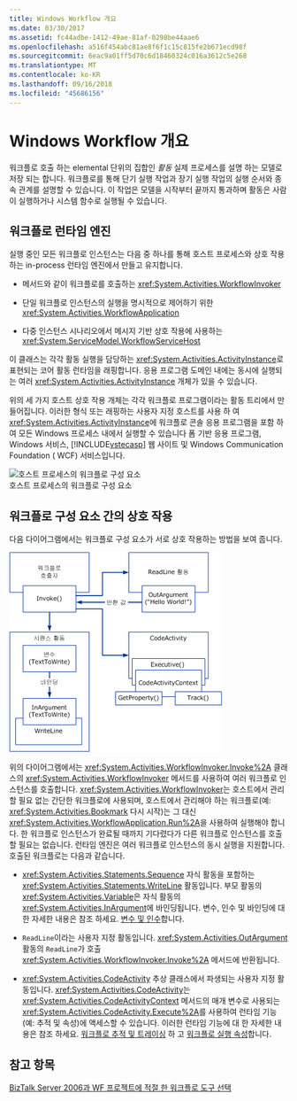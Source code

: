 ```yaml
---
title: Windows Workflow 개요
ms.date: 03/30/2017
ms.assetid: fc44adbe-1412-49ae-81af-0298be44aae6
ms.openlocfilehash: a516f454abc81ae8f6f1c15c815fe2b671ecd98f
ms.sourcegitcommit: 6eac9a01ff5d70c6d18460324c016a3612c5e268
ms.translationtype: MT
ms.contentlocale: ko-KR
ms.lasthandoff: 09/16/2018
ms.locfileid: "45686156"
---
```

# <a name="windows-workflow-overview"></a>Windows Workflow 개요
워크플로 호출 하는 elemental 단위의 집합인 *활동* 실제 프로세스를 설명 하는 모델로 저장 되는 합니다. 워크플로를 통해 단기 실행 작업과 장기 실행 작업의 실행 순서와 종속 관계를 설명할 수 있습니다. 이 작업은 모델을 시작부터 끝까지 통과하며 활동은 사람이 실행하거나 시스템 함수로 실행될 수 있습니다.  
  
## <a name="workflow-run-time-engine"></a>워크플로 런타임 엔진  
 실행 중인 모든 워크플로 인스턴스는 다음 중 하나를 통해 호스트 프로세스와 상호 작용하는 in-process 런타임 엔진에서 만들고 유지합니다.  
  
-   메서드와 같이 워크플로를 호출하는 <xref:System.Activities.WorkflowInvoker>  
  
-   단일 워크플로 인스턴스의 실행을 명시적으로 제어하기 위한 <xref:System.Activities.WorkflowApplication>  
  
-   다중 인스턴스 시나리오에서 메시지 기반 상호 작용에 사용하는 <xref:System.ServiceModel.WorkflowServiceHost>  
  
 이 클래스는 각각 활동 실행을 담당하는 <xref:System.Activities.ActivityInstance>로 표현되는 코어 활동 런타임을 래핑합니다. 응용 프로그램 도메인 내에는 동시에 실행되는 여러 <xref:System.Activities.ActivityInstance> 개체가 있을 수 있습니다.  
  
 위의 세 가지 호스트 상호 작용 개체는 각각 워크플로 프로그램이라는 활동 트리에서 만들어집니다. 이러한 형식 또는 래핑하는 사용자 지정 호스트를 사용 하 여 <xref:System.Activities.ActivityInstance>에 워크플로 콘솔 응용 프로그램을 포함 하 여 모든 Windows 프로세스 내에서 실행할 수 있습니다 폼 기반 응용 프로그램, Windows 서비스, [!INCLUDE[vstecasp](../../../includes/vstecasp-md.md)] 웹 사이트 및 Windows Communication Foundation ( WCF) 서비스입니다.  
  
 ![호스트 프로세스의 워크플로 구성 요소](../../../docs/framework/windows-workflow-foundation/media/44c79d1d-178b-4487-87ed-3e33015a3842.gif "44c79d1d-178b-4487-87ed-3e33015a3842")  
호스트 프로세스의 워크플로 구성 요소  
  
## <a name="interaction-between-workflow-components"></a>워크플로 구성 요소 간의 상호 작용  
 다음 다이어그램에서는 워크플로 구성 요소가 서로 상호 작용하는 방법을 보여 줍니다.  
  
 ![워크플로 상호 작용](../../../docs/framework/windows-workflow-foundation/media/workflowinteraction.gif "WorkflowInteraction")  
  
 위의 다이어그램에서는 <xref:System.Activities.WorkflowInvoker.Invoke%2A> 클래스의 <xref:System.Activities.WorkflowInvoker> 메서드를 사용하여 여러 워크플로 인스턴스를 호출합니다. <xref:System.Activities.WorkflowInvoker>는 호스트에서 관리할 필요 없는 간단한 워크플로에 사용되며, 호스트에서 관리해야 하는 워크플로(예: <xref:System.Activities.Bookmark> 다시 시작)는 그 대신 <xref:System.Activities.WorkflowApplication.Run%2A>을 사용하여 실행해야 합니다. 한 워크플로 인스턴스가 완료될 때까지 기다렸다가 다른 워크플로 인스턴스를 호출할 필요는 없습니다. 런타임 엔진은 여러 워크플로 인스턴스의 동시 실행을 지원합니다.  호출된 워크플로는 다음과 같습니다.  
  
-   <xref:System.Activities.Statements.Sequence> 자식 활동을 포함하는 <xref:System.Activities.Statements.WriteLine> 활동입니다. 부모 활동의 <xref:System.Activities.Variable>은 자식 활동의 <xref:System.Activities.InArgument>에 바인딩됩니다. 변수, 인수 및 바인딩에 대 한 자세한 내용은 참조 하세요. [변수 및 인수](../../../docs/framework/windows-workflow-foundation/variables-and-arguments.md)합니다.  
  
-   `ReadLine`이라는 사용자 지정 활동입니다. <xref:System.Activities.OutArgument> 활동의 `ReadLine`가 호출 <xref:System.Activities.WorkflowInvoker.Invoke%2A> 메서드에 반환됩니다.  
  
-   <xref:System.Activities.CodeActivity> 추상 클래스에서 파생되는 사용자 지정 활동입니다. <xref:System.Activities.CodeActivity>는 <xref:System.Activities.CodeActivityContext> 메서드의 매개 변수로 사용되는 <xref:System.Activities.CodeActivity.Execute%2A>를 사용하여 런타임 기능(예: 추적 및 속성)에 액세스할 수 있습니다. 이러한 런타임 기능에 대 한 자세한 내용은 참조 하세요. [워크플로 추적 및 트레이싱](../../../docs/framework/windows-workflow-foundation/workflow-tracking-and-tracing.md) 하 고 [워크플로 실행 속성](../../../docs/framework/windows-workflow-foundation/workflow-execution-properties.md)합니다.  
  
## <a name="see-also"></a>참고 항목  
 [BizTalk Server 2006과 WF 프로젝트에 적절 한 워크플로 도구 선택](https://go.microsoft.com/fwlink/?LinkId=154901)
